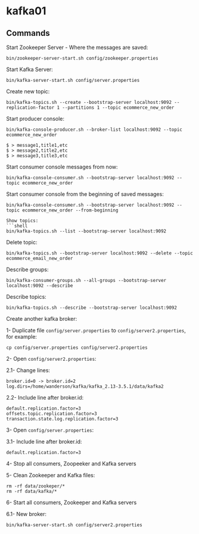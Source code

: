# kafka01

## Commands

Start Zookeeper Server - Where the messages are saved:

```shell
bin/zookeeper-server-start.sh config/zookeeper.properties
```

Start Kafka Server:
```shell
bin/kafka-server-start.sh config/server.properties
```

Create new topic:
```shell
bin/kafka-topics.sh --create --bootstrap-server localhost:9092 --replication-factor 1 --partitions 1 --topic ecommerce_new_order
```

Start producer console:
```shell
bin/kafka-console-producer.sh --broker-list localhost:9092 --topic ecommerce_new_order

$ > message1,title1,etc
$ > message2,title2,etc
$ > message3,title3,etc
```

Start consumer console messages from now:
```shell
bin/kafka-console-consumer.sh --bootstrap-server localhost:9092 --topic ecommerce_new_order
```

Start consumer console from the beginning of saved messages:
```shell
bin/kafka-console-consumer.sh --bootstrap-server localhost:9092 --topic ecommerce_new_order --from-beginning

Show topics:
```shell
bin/kafka-topics.sh --list --bootstrap-server localhost:9092
```

Delete topic:
```shell
bin/kafka-topics.sh --bootstrap-server localhost:9092 --delete --topic ecommerce_email_new_order
```

Describe groups:
```shell
bin/kafka-consumer-groups.sh --all-groups --bootstrap-server localhost:9092 --describe
```

Describe topics:
```shell
bin/kafka-topics.sh --describe --bootstrap-server localhost:9092
```

Create another kafka broker:

1- Duplicate file `config/server.properties` to `config/server2.properties`, for example:
```shell
cp config/server.properties config/server2.properties
```

2- Open `config/server2.properties`:

2.1- Change lines:
```shell
broker.id=0 -> broker.id=2
log.dirs=/home/wanderson/kafka/kafka_2.13-3.5.1/data/kafka2
```

2.2- Include line after broker.id:
```shell
default.replication.factor=3
offsets.topic.replication.factor=3
transaction.state.log.replication.factor=3
```

3- Open `config/server.properties`:

3.1- Include line after broker.id:
```shell
default.replication.factor=3
```

4- Stop all consumers, Zoopeeker and Kafka servers

5- Clean Zookeeper and Kafka files:
```shell
rm -rf data/zookeper/*
rm -rf data/kafka/*
```

6- Start all consumers, Zookeeper and Kafka servers

6.1- New broker:
```shell
bin/kafka-server-start.sh config/server2.properties
```


